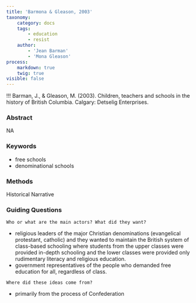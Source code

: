 ```yaml
---
title: 'Barmona & Gleason, 2003'
taxonomy:
    category: docs
    tags:
        - education
        - resist
    author:
        - 'Jean Barman'
        - 'Mona Gleason'
process:
    markdown: true
    twig: true
visible: false
---
```


!!! Barman, J., & Gleason, M. (2003). Children, teachers and schools in the history of British Columbia. Calgary: Detselig Enterprises.




### Abstract
NA

### Keywords
- free schools
- denominational schools

### Methods

Historical Narrative

### Guiding Questions

`Who or what are the main actors? What did they want?`

- religious leaders of the major Christian denominations (evangelical protestant, catholic) and they wanted to maintain the British system of class-based schooling where students from the upper classes were provided in-depth schooling and the lower classes were provided only rudimentary literacy and religious education.
- government representatives of the people who demanded free education for all, regardless of class.

`Where did these ideas come from?`

- primarily from the process of Confederation
